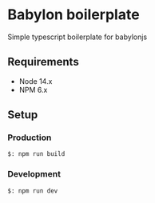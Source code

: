 # Babylon boilerplate

Simple typescript boilerplate for babylonjs

## Requirements

-   Node 14.x
-   NPM 6.x

## Setup

### Production

`$: npm run build`

### Development

`$: npm run dev`
